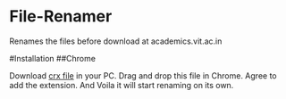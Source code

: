 # File-Renamer
Renames the files before download at academics.vit.ac.in  

#Installation
##Chrome

Download [crx file](http://thecoderguy.host22.com/File-Renamer.crx) in your PC.
Drag and drop this file in Chrome.
Agree to add the extension.
And Voila it will start renaming on its own.


